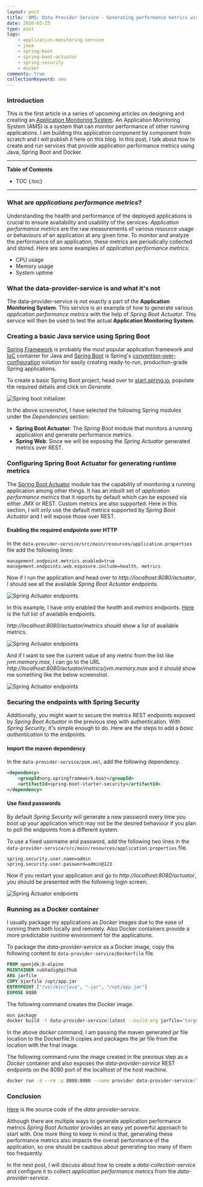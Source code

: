 ```yaml
---
layout: post
title: 'AMS: Data Provider Service - Generating performance metrics with Spring Boot Actuator'
date: 2020-03-15
type: post
tags:
    - application-monitoring-service
    - java
    - spring-boot
    - spring-boot-actuator
    - spring-security
    - docker
comments: true
collectionKeyword: ams
---
```

### Introduction
This is the first article in a series of upcoming articles on designing and
creating an [Application Monitoring System](collections/application-monitoring-system.html).
An Application Monitoring System (AMS) is a system that can monitor
performance of other running applications. I am building this application
component by component from scratch and I will publish it here on this blog.
In this post, I talk about how to create and run services that provide
application performance metrics using Java, Spring Boot and Docker.

---
**Table of Contents**
* TOC
{:toc}
---

### What are *applications performance metrics*?
Understanding the health and performance of the deployed applications is
crucial to ensure availability and usability of the services. *Application
performance metrics* are the raw measurements of various resource usage or
behaviours of an application at any given time. To monitor and analyze the
performance of an application, these metrics are periodically collected and stored.
Here are some examples of *application performance metrics*:
- CPU usage
- Memory usage
- System uptime

### What the data-provider-service is and what it's not
The data-provider-service is not exactly a part of the
**Application Monitoring System**.  This service is an example of how to
generate various *application performance metrics* with the help of
*Spring Boot Actuator*. This service will then be used to test the actual
**Application Monitoring System**.

### Creating a basic Java service using Spring Boot
[Spring Framework](https://en.wikipedia.org/wiki/Spring_Framework) is probably
the most popular application framework and
[IoC](https://en.wikipedia.org/wiki/Inversion_of_control) container for Java
and [Spring Boot](https://spring.io/projects/spring-boot) is Spring's
[convention-over-configuration](https://en.wikipedia.org/wiki/Convention_over_configuration)
solution for easily creating ready-to-run, production-grade Spring applications.

To create a basic Spring Boot project, head over to
[start.spring.io](https://start.spring.io), populate the required details and
click on *Generate*.

![Spring boot initializer](assets/images/spring-initializer-dataproviderservice.png)

In the above screenshot, I have selected
the following Spring modules under the *Dependencies* section:
- **Spring Boot Actuator**: The *Spring Boot* module that monitors a running
application and generate performance metrics.
- **Spring Web**: Since we will be exposing the *Spring Actuator* generated
metrics over REST.

### Configuring Spring Boot Actuator for generating runtime metrics
The
[Spring Boot Actuator](https://docs.spring.io/spring-boot/docs/current/reference/html/production-ready-features.html)
module has the capability of monitoring a running application among other things.
It has an inbuilt set of *application performance metrics* that it reports by default
which can be exposed via either JMX or REST. Custom metrics are
also supported. Here in this section, I will only use
the default metrics supported by *Spring Boot Actuator* and I will expose those
over REST.

#### Enabling the required endpoints over HTTP
In the ``data-provider-service/src/main/resources/application.properties`` file
add the following lines:

```
management.endpoint.metrics.enabled=true
management.endpoints.web.exposure.include=health, metrics
```

Now if I run the application and head over to *http://localhost:8080/actuator*,
I should see all the available *Spring Boot Actuator* endpoints.

![Spring Actuator endpoints](assets/images/data-provider-service-spring-actuator.png)

In this example, I have only enabled the *health* and *metrics* endpoints.
[Here](https://docs.spring.io/spring-boot/docs/current/reference/html/production-ready-features.html#production-ready-endpoints)
is the full list of available endpoints.

*http://localhost:8080/actuator/metrics* should show a list of available
metrics.

![Spring Actuator endpoints](assets/images/data-provider-service-actuator-metrics.png)

And if I want to see the current value of any metric from the list like
*jvm.memory.max*, I can go to the URL
*http://localhost:8080/actuator/metrics/jvm.memory.max* and it should show me
something like the below screenshot.

![Spring Actuator endpoints](assets/images/data-provider-service-actuator-metrics-jvm.memory.max.png)

### Securing the endpoints with Spring Security
Additionally, you might want to secure the metrics REST endpoints exposed by
*Spring Boot Actuator* in the previous step with authentication. With
*Spring Security*, it's simple enough to do. Here are the steps to add a
*basic authentication* to the endpoints.

#### Import the maven dependency
In the ``data-provider-service/pom.xml``, add the following dependency.

```xml
<dependency>
    <groupId>org.springframework.boot</groupId>
    <artifactId>spring-boot-starter-security</artifactId>
</dependency>
```

#### Use fixed passwords
By default *Spring Security* will generate a new password every time you boot up
your application which may not be the desired behaviour if you plan to poll the
endpoints from a different system.

To use a fixed username and password, add the following two lines in the
``data-provider-service/src/main/resources/application.properties`` file.

```
spring.security.user.name=admin
spring.security.user.password=admin@123
```

Now if you restart your application and go to *http://localhost:8080/actuator*,
you should be presented with the following login screen:

![Spring Actuator endpoints](assets/images/data-provider-service-spring-security-login.png)

### Running as a Docker container
I usually package my applications as *Docker* images due to the ease of
running them both locally and remotely. Also Docker containers provide a more
predictable runtime environment for the applications.

To package the *data-provider-service* as a Docker image, copy the following
content to ``data-provider-service/Dockerfile`` file.

```Dockerfile
FROM openjdk:8-alpine
MAINTAINER subhadig@github
ARG jarfile
COPY $jarfile /opt/app.jar
ENTRYPOINT ["/usr/bin/java", "-jar", "/opt/app.jar"]
EXPOSE 8080
```

The following command creates the Docker image.

```bash
mvn package
docker build -t data-provider-service:latest --build-arg jarfile="target/data-provider-service-*.jar" data-provider-service/
```

In the above *docker* command, I am passing the maven generated jar file
location to the Dockerfile.It copies and packages the jar file from the 
location with the final image.

The following command runs the image created in the previous step as a *Docker*
container and also exposes the *data-provider-service* REST endpoints on the
8080 port of the localhost of the host machine.

```bash
docker run -d --rm -p 8080:8080 --name provider data-provider-service:latest
```

### Conclusion
[Here](https://github.com/subhadig/application-monitoring-system/tree/master/data-provider-service)
is the source code of the *data-provider-service*.

Although there are multiple ways to generate application performance metrics
*Spring Boot Actuator* provides an easy yet powerful approach to start with.
One more thing
to keep in mind is that, generating these performance metrics also impacts the
overall performance of the application, so one should be cautious about
generating too many of them too frequently.

In the next post, I will discuss about how to create a
*data-collection-service* and configure it to collect
*application performance metrics* from the *data-provider-service*.
